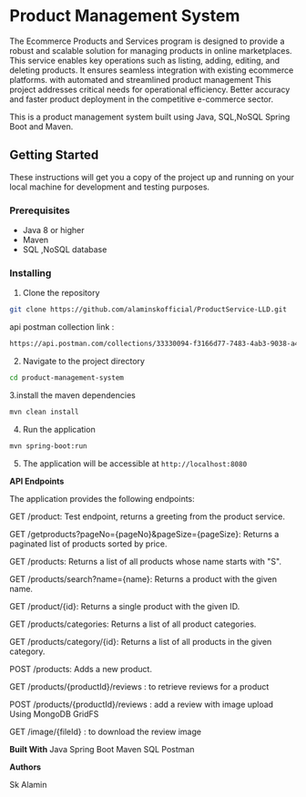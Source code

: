 # Product Management System
The Ecommerce Products and Services program is designed to provide a robust and scalable solution for managing products in online marketplaces. This service enables key operations such as listing, adding, editing, and deleting products. It ensures seamless integration with existing ecommerce platforms. with automated and streamlined product management This project addresses critical needs for operational efficiency. Better accuracy and faster product deployment in the competitive e-commerce sector.

This is a product management system built using Java, SQL,NoSQL Spring Boot and Maven.

## Getting Started

These instructions will get you a copy of the project up and running on your local machine for development and testing purposes.

### Prerequisites

- Java 8 or higher
- Maven
- SQL ,NoSQL database

### Installing

1. Clone the repository
```bash
git clone https://github.com/alaminskofficial/ProductService-LLD.git

```

api postman collection link :
```bash
https://api.postman.com/collections/33330094-f3166d77-7483-4ab3-9038-a460016d2a93?access_key=PMAT-01HX1KY257FWSGSJ7BVSASDRQF
```

2. Navigate to the project directory
```bash
cd product-management-system
```
3.install the maven dependencies
```bash
mvn clean install
```
4. Run the application
```bash
mvn spring-boot:run
```
5. The application will be accessible at `http://localhost:8080`


**API Endpoints**

The application provides the following endpoints:  

GET /product: Test endpoint, returns a greeting from the product service.

GET /getproducts?pageNo={pageNo}&pageSize={pageSize}: Returns a paginated list of products sorted by price.

GET /products: Returns a list of all products whose name starts with "S".

GET /products/search?name={name}: Returns a product with the given name.

GET /product/{id}: Returns a single product with the given ID.

GET /products/categories: Returns a list of all product categories.

GET /products/category/{id}: Returns a list of all products in the given category.

POST /products: Adds a new product.

GET /products/{productId}/reviews : to retrieve reviews for a product

POST /products/{productId}/reviews : add a review with image upload Using MongoDB GridFS 

GET /image/{fileId} : to download the review image


**Built With**
Java
Spring Boot
Maven
SQL
Postman







**Authors**

Sk Alamin
